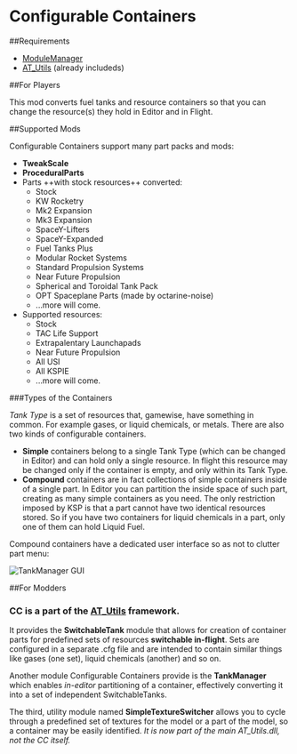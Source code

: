 # Configurable Containers

##Requirements

* [ModuleManager](http://forum.kerbalspaceprogram.com/index.php?/topic/50533-12)
* [AT_Utils](https://github.com/allista/AT_Utils) (already includeds)

##For Players

This mod converts fuel tanks and resource containers so that you can change the resource(s) they hold in Editor and in Flight.

##Supported Mods

Configurable Containers support many part packs and mods:

* **TweakScale**
* **ProceduralParts**
* Parts ++with stock resources++ converted:
	* Stock
	* KW Rocketry
	* Mk2 Expansion
	* Mk3 Expansion
	* SpaceY-Lifters
	* SpaceY-Expanded
	* Fuel Tanks Plus
	* Modular Rocket Systems
	* Standard Propulsion Systems
	* Near Future Propulsion
	* Spherical and Toroidal Tank Pack
	* OPT Spaceplane Parts (made by octarine-noise)
	* ...more will come.
* Supported resources:
    * Stock
    * TAC Life Support
    * Extrapalentary Launchapads
    * Near Future Propulsion
    * All USI
    * All KSPIE
    * ...more will come.

###Types of the Containers

_Tank Type_ is a set of resources that, gamewise, have something in common. For example gases, or liquid chemicals, or metals. There are also two kinds of configurable containers.

* **Simple** containers belong to a single Tank Type (which can be changed in Editor) and can hold only a single resource. In flight this resource may be changed only if the container is empty, and only within its Tank Type.
* **Compound** containers are in fact collections of simple containers inside of a single part. In Editor you can partition the inside space of such part, creating as many simple containers as you need. The only restriction imposed by KSP is that a part cannot have two identical resources stored. So if you have two containers for liquid chemicals in a part, only one of them can hold Liquid Fuel.

Compound containers have a dedicated user interface so as not to clutter part menu:

![TankManager GUI](http://i.imgur.com/6Tbr5JG.gif)

##For Modders

### CC is a part of the [AT_Utils](https://github.com/allista/AT_Utils) framework.

It provides the **SwitchableTank** module that allows for creation of container parts for predefined sets of resources **switchable in-flight**. Sets are configured in a separate .cfg file and are intended to contain similar things like gases (one set), liquid chemicals (another) and so on.

Another module Configurable Containers provide is the **TankManager** which enables _in-editor_ partitioning of a container, effectively converting it into a set of independent SwitchableTanks.

The third, utility module named **SimpleTextureSwitcher** allows you to cycle through a predefined set of textures for the model or a part of the model, so a container may be easily identified. *It is now part of the main AT_Utils.dll, not the CC itself.*